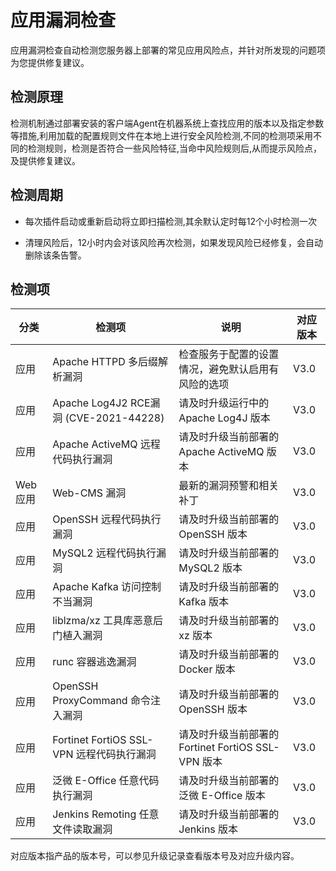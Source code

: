

# 应用漏洞检查

应用漏洞检查自动检测您服务器上部署的常见应用风险点，并针对所发现的问题项为您提供修复建议。

## 检测原理

检测机制通过部署安装的客户端Agent在机器系统上查找应用的版本以及指定参数等措施,利用加载的配置规则文件在本地上进行安全风险检测,不同的检测项采用不同的检测规则，检测是否符合一些风险特征,当命中风险规则后,从而提示风险点，及提供修复建议。

## 检测周期

- 每次插件启动或重新启动将立即扫描检测,其余默认定时每12个小时检测一次

- 清理风险后，12小时内会对该风险再次检测，如果发现风险已经修复，会自动删除该条告警。

## 检测项

| 分类    | 检测项                                     | 说明                                          | 对应版本 |
|---------|-------------------------------------------|-----------------------------------------------|----------|
| 应用    | Apache HTTPD 多后缀解析漏洞               | 检查服务于配置的设置情况，避免默认启用有风险的选项  | V3.0     |
| 应用    | Apache Log4J2 RCE漏洞 (CVE-2021-44228)    | 请及时升级运行中的 Apache Log4J 版本         | V3.0     |
| 应用    | Apache ActiveMQ 远程代码执行漏洞          | 请及时升级当前部署的 Apache ActiveMQ 版本    | V3.0     |
| Web应用 | Web-CMS 漏洞                              | 最新的漏洞预警和相关补丁                      | V3.0     |
| 应用    | OpenSSH 远程代码执行漏洞                  | 请及时升级当前部署的 OpenSSH 版本            | V3.0     |
| 应用    | MySQL2 远程代码执行漏洞                   | 请及时升级当前部署的 MySQL2 版本             | V3.0     |
| 应用    | Apache Kafka 访问控制不当漏洞             | 请及时升级当前部署的 Kafka 版本              | V3.0     |
| 应用    | liblzma/xz 工具库恶意后门植入漏洞         | 请及时升级当前部署的 xz 版本                 | V3.0     |
| 应用    | runc 容器逃逸漏洞                         | 请及时升级当前部署的 Docker 版本             | V3.0     |
| 应用    | OpenSSH ProxyCommand 命令注入漏洞         | 请及时升级当前部署的 OpenSSH 版本            | V3.0     |
| 应用    | Fortinet FortiOS SSL-VPN 远程代码执行漏洞 | 请及时升级当前部署的 Fortinet FortiOS SSL-VPN 版本 | V3.0     |
| 应用    | 泛微 E-Office 任意代码执行漏洞            | 请及时升级当前部署的泛微 E-Office 版本       | V3.0     |
| 应用    | Jenkins Remoting 任意文件读取漏洞         | 请及时升级当前部署的 Jenkins 版本            | V3.0     |

<wrap em>对应版本指产品的版本号，可以参见升级记录查看版本号及对应升级内容。</wrap>
